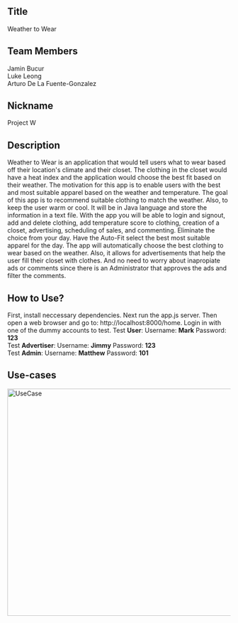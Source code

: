 ## Title
Weather to Wear

## Team Members 
Jamin Bucur <br>
Luke Leong <br>
Arturo De La Fuente-Gonzalez <br>
 
## Nickname
Project W


## Description
Weather to Wear is an application that would tell users what to wear based off their location's climate and their closet. The clothing in the closet would have a heat index and the application would choose the best fit based on their weather. The motivation for this app is to enable users with the best and most suitable apparel based on the weather and temperature. The goal of this app is to recommend suitable clothing to match the weather. Also, to keep the user warm or cool. It will be in Java language and store the information in a text file. With the app you will be able to login and signout, add and delete clothing, add temperature score to clothing, creation of a closet, advertising, scheduling of sales, and commenting.
Eliminate the choice from your day. Have the Auto-Fit select the best most suitable apparel for the day. The app will automatically choose the best clothing to wear based on the weather. Also, it allows for advertisements that help the user fill their closet with clothes. And no need to worry about inapropiate ads or comments since there is an Administrator that approves the ads and filter the comments.

## How to Use?
First, install neccessary dependencies. Next run the app.js server. Then open a web browser and go to: http://localhost:8000/home. Login in with one of the dummy accounts to test. 
Test **User**: Username: **Mark**	Password: **123**	
Test **Advertiser**: Username: **Jimmy**	Password: **123**	
Test **Admin**: Username: **Matthew**	 Password: **101**

## Use-cases
<img width="511" alt="UseCase" src="https://github.com/JaminBucur/Group-5/assets/142348463/a41abd6f-0ec7-40b9-805e-e17f0ab075a8">




